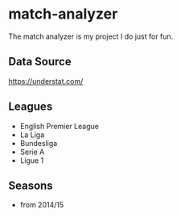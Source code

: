# match-analyzer
The match analyzer is my project I do just for fun.

## Data Source
https://understat.com/

## Leagues
- English Premier League
- La Liga
- Bundesliga
- Serie A
- Ligue 1

## Seasons
- from 2014/15
